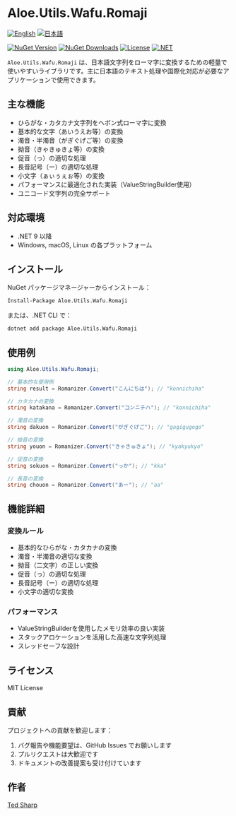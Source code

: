 # Aloe.Utils.Wafu.Romaji

[![English](https://img.shields.io/badge/Language-English-blue)](./README.md)
[![日本語](https://img.shields.io/badge/言語-日本語-blue)](./README.ja.md)

[![NuGet Version](https://img.shields.io/nuget/v/Aloe.Utils.Wafu.Romaji.svg)](https://www.nuget.org/packages/Aloe.Utils.Wafu.Romaji)
[![NuGet Downloads](https://img.shields.io/nuget/dt/Aloe.Utils.Wafu.Romaji.svg)](https://www.nuget.org/packages/Aloe.Utils.Wafu.Romaji)
[![License](https://img.shields.io/github/license/ted-sharp/aloe-utils-wafu-romaji.svg)](LICENSE)
[![.NET](https://img.shields.io/badge/.NET-9.0-blue.svg)](https://dotnet.microsoft.com/download/dotnet/9.0)

`Aloe.Utils.Wafu.Romaji` は、日本語文字列をローマ字に変換するための軽量で使いやすいライブラリです。主に日本語のテキスト処理や国際化対応が必要なアプリケーションで使用できます。

## 主な機能

* ひらがな・カタカナ文字列をヘボン式ローマ字に変換
* 基本的な文字（あいうえお等）の変換
* 濁音・半濁音（がぎぐげご等）の変換
* 拗音（きゃきゅきょ等）の変換
* 促音（っ）の適切な処理
* 長音記号（ー）の適切な処理
* 小文字（ぁぃぅぇぉ等）の変換
* パフォーマンスに最適化された実装（ValueStringBuilder使用）
* ユニコード文字列の完全サポート

## 対応環境

* .NET 9 以降
* Windows, macOS, Linux の各プラットフォーム

## インストール

NuGet パッケージマネージャーからインストール：

```cmd
Install-Package Aloe.Utils.Wafu.Romaji
```

または、.NET CLI で：

```cmd
dotnet add package Aloe.Utils.Wafu.Romaji
```

## 使用例

```csharp
using Aloe.Utils.Wafu.Romaji;

// 基本的な使用例
string result = Romanizer.Convert("こんにちは"); // "konnichiha"

// カタカナの変換
string katakana = Romanizer.Convert("コンニチハ"); // "konnichiha"

// 濁音の変換
string dakuon = Romanizer.Convert("がぎぐげご"); // "gagigugego"

// 拗音の変換
string youon = Romanizer.Convert("きゃきゅきょ"); // "kyakyukyo"

// 促音の変換
string sokuon = Romanizer.Convert("っか"); // "kka"

// 長音の変換
string chouon = Romanizer.Convert("あー"); // "aa"
```

## 機能詳細

### 変換ルール

* 基本的なひらがな・カタカナの変換
* 濁音・半濁音の適切な変換
* 拗音（二文字）の正しい変換
* 促音（っ）の適切な処理
* 長音記号（ー）の適切な処理
* 小文字の適切な変換

### パフォーマンス

* ValueStringBuilderを使用したメモリ効率の良い実装
* スタックアロケーションを活用した高速な文字列処理
* スレッドセーフな設計

## ライセンス

MIT License

## 貢献

プロジェクトへの貢献を歓迎します：

1. バグ報告や機能要望は、GitHub Issues でお願いします
2. プルリクエストは大歓迎です
3. ドキュメントの改善提案も受け付けています

## 作者

[Ted Sharp](https://github.com/ted-sharp)

